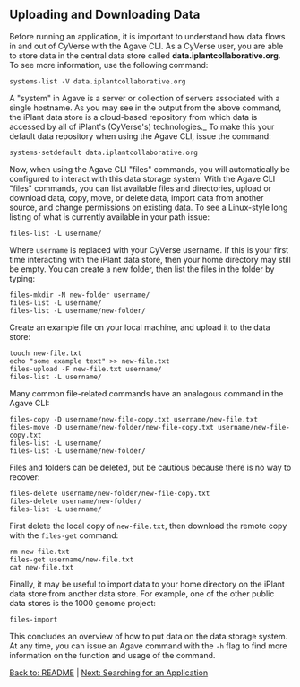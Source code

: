 ## Uploading and Downloading Data

Before running an application, it is important to understand how data flows in and out of CyVerse with the Agave CLI.
As a CyVerse user, you are able to store data in the central data store called **data.iplantcollaborative.org**.
To see more information, use the following command:

```systems-list -V data.iplantcollaborative.org```

A "system" in Agave is a server or collection of servers associated with a single hostname.
As you may see in the output from the above command, the iPlant data store is a cloud-based repository from which data is accessed by all of iPlant's (CyVerse's) technologies._
To make this your default data repository when using the Agave CLI, issue the command:

```systems-setdefault data.iplantcollaborative.org```

Now, when using the Agave CLI "files" commands, you will automatically be configured to interact with this data storage system.
With the Agave CLI "files" commands, you can list available files and directories, upload or download data, copy, move, or delete data, import data from another source, and change permissions on existing data.
To see a Linux-style long listing of what is currently available in your path issue:

```files-list -L username/```


Where `username` is replaced with your CyVerse username.
If this is your first time interacting with the iPlant data store, then your home directory may still be empty.
You can create a new folder, then list the files in the folder by typing:

```
files-mkdir -N new-folder username/
files-list -L username/
files-list -L username/new-folder/
```

Create an example file on your local machine, and upload it to the data store:

```
touch new-file.txt
echo "some example text" >> new-file.txt
files-upload -F new-file.txt username/
files-list -L username/
```

Many common file-related commands have an analogous command in the Agave CLI:

```
files-copy -D username/new-file-copy.txt username/new-file.txt
files-move -D username/new-folder/new-file-copy.txt username/new-file-copy.txt
files-list -L username/
files-list -L username/new-folder/
```

Files and folders can be deleted, but be cautious because there is no way to recover:

```
files-delete username/new-folder/new-file-copy.txt
files-delete username/new-folder/
files-list -L username/
```

First delete the local copy of `new-file.txt`, then download the remote copy with the `files-get` command:

```
rm new-file.txt
files-get username/new-file.txt
cat new-file.txt
```

Finally, it may be useful to import data to your home directory on the iPlant data store from another data store.
For example, one of the other public data stores is the 1000 genome project:

```
files-import
```

This concludes an overview of how to put data on the data storage system. At any time, you can issue an Agave command with the `-h` flag to find more information on the function and usage of the command.

[Back to: README](../README.md) | [Next: Searching for an Application](searching_apps.md)
